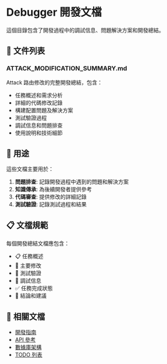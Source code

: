 # Debugger 開發文檔

這個目錄包含了開發過程中的調試信息、問題解決方案和開發總結。

## 📁 文件列表

### ATTACK_MODIFICATION_SUMMARY.md
Attack 路由修改的完整開發總結，包含：
- 任務概述和需求分析
- 詳細的代碼修改記錄
- 構建配置問題及解決方案
- 測試驗證過程
- 調試信息和問題排查
- 使用說明和技術細節

## 🎯 用途

這些文檔主要用於：
1. **問題排查**: 記錄開發過程中遇到的問題和解決方案
2. **知識傳承**: 為後續開發者提供參考
3. **代碼審查**: 提供修改的詳細記錄
4. **測試驗證**: 記錄測試過程和結果

## 📋 文檔規範

每個開發總結文檔應包含：
- 📋 任務概述
- 🔧 主要修改
- 🧪 測試驗證
- 🐛 調試信息
- ✅ 任務完成狀態
- 🎉 結論和建議

## 🔗 相關文檔

- [開發指南](../DEVELOPMENT_GUIDE.md)
- [API 參考](../API_REFERENCE.md)
- [數據庫架構](../DATABASE_SCHEMA.md)
- [TODO 列表](../TODO.md) 